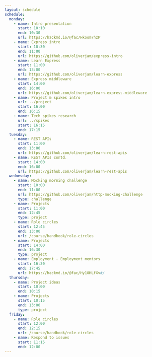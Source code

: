 ```yaml
---
layout: schedule
schedule:
  monday:
    - name: Intro presentation
      start: 10:10
      end: 10:30
      url: https://hackmd.io/@fac/Hkoom7hzP
    - name: Express intro
      start: 10:30
      end: 11:00
      url: https://github.com/oliverjam/express-intro
    - name: Learn Express
      start: 11:00
      end: 13:00
      url: https://github.com/oliverjam/learn-express
    - name: Express middleware
      start: 14:00
      end: 16:00
      url: https://github.com/oliverjam/learn-express-middleware
    - name: Project & spikes intro
      url: ../project
      start: 16:00
      end: 16:15
    - name: Tech spikes research
      url: ../spikes
      start: 16:15
      end: 17:15
  tuesday:
    - name: REST APIs
      start: 11:00
      end: 13:00
      url: https://github.com/oliverjam/learn-rest-apis
    - name: REST APIs contd.
      start: 14:00
      end: 16:00
      url: https://github.com/oliverjam/learn-rest-apis
  wednesday:
    - name: Mocking morning challenge
      start: 10:00
      end: 11:00
      url: https://github.com/oliverjam/http-mocking-challenge
      type: challenge
    - name: Projects
      start: 11:00
      end: 12:45
      type: project
    - name: Role circles
      start: 12:45
      end: 13:00
      url: /course/handbook/role-circles
    - name: Projects
      start: 14:00
      end: 16:30
      type: project
    - name: Employment - Employment mentors
      start: 16:30
      end: 17:45
      url: https://hackmd.io/@fac/Hy1OHLfXv#/
  thursday:
    - name: Project ideas
      start: 10:00
      end: 10:15
    - name: Projects
      start: 10:15
      end: 13:00
      type: project
  friday:
    - name: Role circles
      start: 12:00
      end: 12:15
      url: /course/handbook/role-circles
    - name: Respond to issues
      start: 11:15
      end: 12:00
---
```

